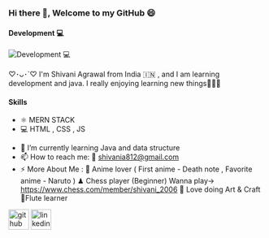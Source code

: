 ###  Hi there 👋, Welcome to my GitHub 😄
#### Development 💻
![Development 💻](https://media.licdn.com/dms/image/D4D16AQFL9S2zG_zmzg/profile-displaybackgroundimage-shrink_350_1400/0/1681217514515?e=1718236800&v=beta&t=AFqK0DVHsjxLYPp_F-NDTHGjyi-e2qZ2eDXHfiWmX2w)

♡･ᴗ･`♡ I'm Shivani Agrawal from India &#x1F1EE;&#x1F1F3; , and I am learning development and java. I really enjoying learning new things💫🦋🧿

#### Skills
* ⚛ MERN STACK
* 💻 HTML , CSS , JS

- 🌱 I’m currently learning Java and data structure 
- 📫 How to reach me: 📧 shivania812@gmail.com 
- ⚡ More About Me :
          🎦 Anime lover ( First anime - Death note , Favorite anime - Naruto )
          ♟ Chess player (Beginner) Wanna play-> https://www.chess.com/member/shivani_2006 
          🎨 Love doing Art & Craft
          🪈Flute learner  


[<img src='https://cdn.jsdelivr.net/npm/simple-icons@3.0.1/icons/github.svg' alt='github' height='40'>](https://github.com/shivani-data)  [<img src='https://cdn.jsdelivr.net/npm/simple-icons@3.0.1/icons/linkedin.svg' alt='linkedin' height='40'>](https://www.linkedin.com/in/shivani-agrawal-74228a1a7//) 

